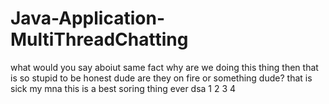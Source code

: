 # Java-Application-MultiThreadChatting
what would you say aboiut
same fact
why are we doing this thing then
that is so stupid to be honest dude
are they on fire or something dude?
that is sick my mna
this is a best soring thing ever
dsa
1
2
3
4
